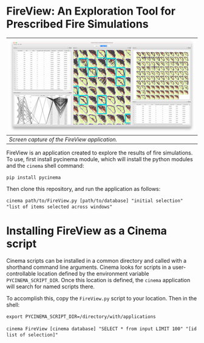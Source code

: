 # FireView: An Exploration Tool for Prescribed Fire Simulations 

|![application](doc/img/screen_capture.png)|
| ---- |
|*Screen capture of the FireView application.*|

FireView is an application created to explore the results of fire simulations. To use, first install
pycinema module, which will install the python modules and the `cinema` shell command:

```
pip install pycinema
``` 

Then clone this repository, and run the application as follows:

```
cinema path/to/FireView.py [path/to/database] "initial selection" "list of items selected across windows"
```

# Installing FireView as a Cinema script

Cinema scripts can be installed in a common directory and called with a shorthand command
line arguments. Cinema looks for scripts in a user-controllable location defined by the
environment variable `PYCINEMA_SCRIPT_DIR`. Once this location is defined, the `cinema` 
application will search for named scripts there.

To accomplish this, copy the `FireView.py` script to your location. Then in the shell:

```
export PYCINEMA_SCRIPT_DIR=/directory/with/applications

cinema FireView [cinema database] "SELECT * from input LIMIT 100" "[id list of selection]"
```

